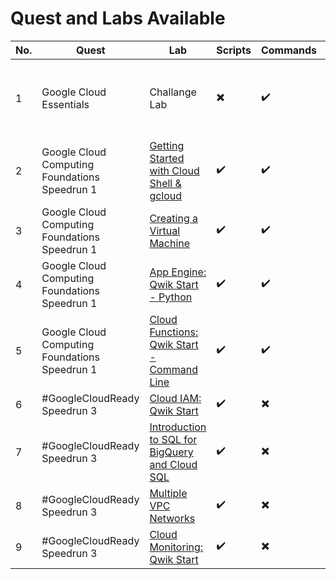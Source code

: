 # Quest and Labs Available

 | No. | Quest | Lab | Scripts | Commands | Location |
 | --- | ----- | --- | ------- | -------- | -------- |
 | 1 | Google Cloud Essentials | Challange Lab | :heavy_multiplication_x: | :heavy_check_mark: | [Here](GC\ Essentials\ -\ Challenge\ Lab.txt) |
 | 2 | Google Cloud Computing Foundations Speedrun 1 | [Getting Started with Cloud Shell & gcloud](https://www.qwiklabs.com/focuses/563?parent=catalog) | :heavy_check_mark: | :heavy_check_mark: |
 | 3 | Google Cloud Computing Foundations Speedrun 1 | [Creating a Virtual Machine](https://www.qwiklabs.com/focuses/3563?parent=catalog) | :heavy_check_mark: | :heavy_check_mark: |
 | 4 | Google Cloud Computing Foundations Speedrun 1 | [App Engine: Qwik Start - Python](https://www.qwiklabs.com/focuses/1014?parent=catalog)  | :heavy_check_mark: | :heavy_check_mark: |
 | 5 | Google Cloud Computing Foundations Speedrun 1 | [Cloud Functions: Qwik Start - Command Line](https://www.qwiklabs.com/focuses/916?parent=catalog) | :heavy_check_mark: | :heavy_check_mark: |
 | 6 | #GoogleCloudReady Speedrun 3 | [Cloud IAM: Qwik Start](https://www.qwiklabs.com/focuses/551?parent=catalog) | :heavy_check_mark: | :heavy_multiplication_x: |
 | 7 | #GoogleCloudReady Speedrun 3 | [Introduction to SQL for BigQuery and Cloud SQL](https://www.qwiklabs.com/focuses/2802?parent=catalog) | :heavy_check_mark: | :heavy_multiplication_x: |
 | 8 | #GoogleCloudReady Speedrun 3 | [Multiple VPC Networks](https://www.qwiklabs.com/focuses/1230?parent=catalog) | :heavy_check_mark: | :heavy_multiplication_x: |
 | 9 | #GoogleCloudReady Speedrun 3 | [Cloud Monitoring: Qwik Start](https://www.qwiklabs.com/focuses/10599?parent=catalog) | :heavy_check_mark: | :heavy_multiplication_x: |
